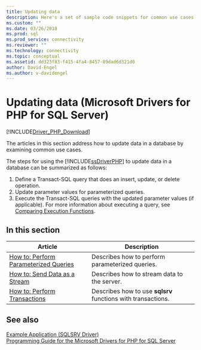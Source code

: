 ```yaml
---
title: Updating data
description: Here's a set of sample code snippets for common use cases where you need to update data in PHP.
ms.custom: ""
ms.date: 03/26/2018
ms.prod: sql
ms.prod_service: connectivity
ms.reviewer: ""
ms.technology: connectivity
ms.topic: conceptual
ms.assetid: dd323f83-f415-4fa4-8457-89dad6d321d0
author: David-Engel
ms.author: v-davidengel
---
```

# Updating data (Microsoft Drivers for PHP for SQL Server)

[!INCLUDE[Driver_PHP_Download](../../includes/driver_php_download.md)]

The articles in this section address how to update data in a database by examining common use cases.

The steps for using the [!INCLUDE[ssDriverPHP](../../includes/ssdriverphp_md.md)] to update data in a database can be summarized as follows:

1. Define a Transact-SQL query that does an insert, update, or delete operation.
2. Update parameter values for parameterized queries.
3. Execute the Transact-SQL queries with the updated parameter values (if applicable). For more information about executing a query, see [Comparing Execution Functions](comparing-execution-functions.md).

## In this section

|Article|Description|
|---------|---------------|
|[How to: Perform Parameterized Queries](how-to-perform-parameterized-queries.md)|Describes how to perform parameterized queries.|
|[How to: Send Data as a Stream](how-to-send-data-as-a-stream.md)|Describes how to stream data to the server.|
|[How to: Perform Transactions](how-to-perform-transactions.md)|Describes how to use **sqlsrv** functions with transactions.|

## See also

[Example Application &#40;SQLSRV Driver&#41;](example-application-sqlsrv-driver.md)  
[Programming Guide for the Microsoft Drivers for PHP for SQL Server](programming-guide-for-php-sql-driver.md)  
